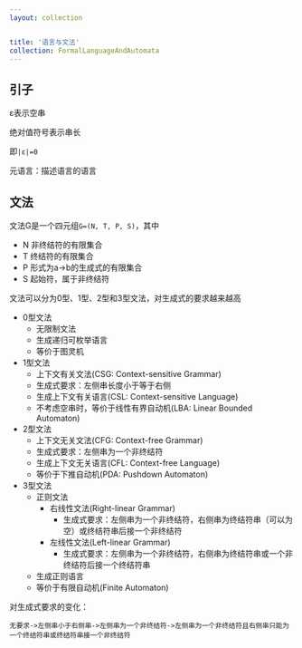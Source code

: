 ```yaml
---
layout: collection


title: '语言与文法'
collection: FormalLanguageAndAutomata
---
```


## 引子

ε表示空串

绝对值符号表示串长

即```|ε|=0```

元语言：描述语言的语言

## 文法

文法G是一个四元组```G=(N, T, P, S)```，其中

- N 非终结符的有限集合
- T 终结符的有限集合
- P 形式为a->b的生成式的有限集合
- S 起始符，属于非终结符

文法可以分为0型、1型、2型和3型文法，对生成式的要求越来越高

- 0型文法
	- 无限制文法
	- 生成递归可枚举语言
	- 等价于图灵机
- 1型文法
	- 上下文有关文法(CSG: Context-sensitive Grammar)
	- 生成式要求：左侧串长度小于等于右侧
	- 生成上下文有关语言(CSL: Context-sensitive Language)
	- 不考虑空串时，等价于线性有界自动机(LBA: Linear Bounded Automaton)
- 2型文法
	- 上下文无关文法(CFG: Context-free Grammar)
	- 生成式要求：左侧串为一个非终结符
	- 生成上下文无关语言(CFL: Context-free Language)
	- 等价于下推自动机(PDA: Pushdown Automaton)
- 3型文法
	- 正则文法
		- 右线性文法(Right-linear Grammar)
			- 生成式要求：左侧串为一个非终结符，右侧串为终结符串（可以为空）或终结符串后接一个非终结符
		- 左线性文法(Left-linear Grammar)
			- 生成式要求：左侧串为一个非终结符，右侧串为终结符串或一个非终结符后接一个终结符串
	- 生成正则语言
	- 等价于有限自动机(Finite Automaton)

对生成式要求的变化：

```
无要求->左侧串小于右侧串->左侧串为一个非终结符->左侧串为一个非终结符且右侧串只能为一个终结符串或终结符串接一个非终结符
```

